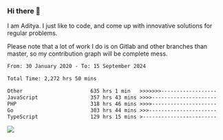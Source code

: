 ### Hi there 👋

I am Aditya. I just like to code, and come up with innovative solutions for regular problems.

Please note that a lot of work I do is on Gitlab and other branches than master, so my contribution graph will be complete mess.

<!--START_SECTION:waka-->

```txt
From: 30 January 2020 - To: 15 September 2024

Total Time: 2,272 hrs 50 mins

Other                      635 hrs 1 min   >>>>>>>------------------   27.94 %
JavaScript                 357 hrs 43 mins >>>>---------------------   15.74 %
PHP                        318 hrs 46 mins >>>>---------------------   14.03 %
Go                         303 hrs 44 mins >>>----------------------   13.36 %
TypeScript                 129 hrs 15 mins >------------------------   05.69 %
```

<!--END_SECTION:waka-->

![](https://komarev.com/ghpvc/?username=BrainBuzzer)
